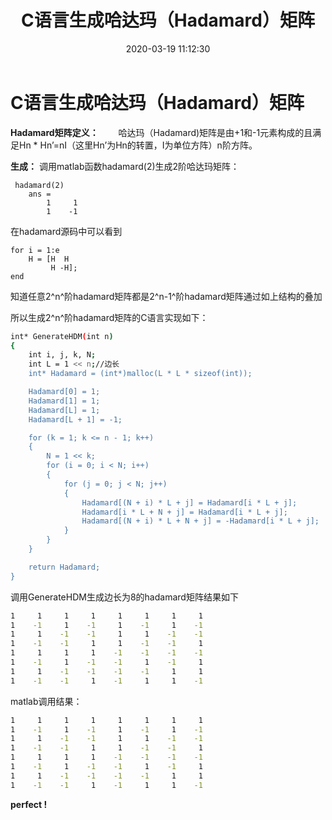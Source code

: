 ﻿---
title: C语言生成哈达玛（Hadamard）矩阵
date: 2020-03-19 11:12:30
categories: 
- 随笔
tags: 
- Hadamard
- C语言
---

# C语言生成哈达玛（Hadamard）矩阵
**Hadamard矩阵定义：**
&ensp;&ensp;&ensp;&ensp;哈达玛（Hadamard)矩阵是由+1和-1元素构成的且满足Hn * Hn’=nI（这里Hn’为Hn的转置，I为单位方阵）n阶方阵。

**生成：**
调用matlab函数hadamard(2)生成2阶哈达玛矩阵：
```
 hadamard(2)
	ans =
     	1     1
     	1    -1
```
在hadamard源码中可以看到
```
for i = 1:e
    H = [H  H
         H -H]; 
end
```
知道任意2^n^阶hadamard矩阵都是2^n-1^阶hadamard矩阵通过如上结构的叠加

所以生成2^n^阶hadamard矩阵的C语言实现如下：
```bash
int* GenerateHDM(int n)
{
	int i, j, k, N;
	int L = 1 << n;//边长
	int* Hadamard = (int*)malloc(L * L * sizeof(int));

	Hadamard[0] = 1;
	Hadamard[1] = 1;
	Hadamard[L] = 1;
	Hadamard[L + 1] = -1;

	for (k = 1; k <= n - 1; k++)
	{
		N = 1 << k;
		for (i = 0; i < N; i++)
		{
			for (j = 0; j < N; j++)
			{
				Hadamard[(N + i) * L + j] = Hadamard[i * L + j];
				Hadamard[i * L + N + j] = Hadamard[i * L + j];
				Hadamard[(N + i) * L + N + j] = -Hadamard[i * L + j];
			}
		}
	}

	return Hadamard;
}
```

调用GenerateHDM生成边长为8的hadamard矩阵结果如下
```bash
1     1     1     1     1     1     1     1
1    -1     1    -1     1    -1     1    -1
1     1    -1    -1     1     1    -1    -1
1    -1    -1     1     1    -1    -1     1
1     1     1     1    -1    -1    -1    -1
1    -1     1    -1    -1     1    -1     1
1     1    -1    -1    -1    -1     1     1
1    -1    -1     1    -1     1     1    -1
```
matlab调用结果：

```bash
1     1     1     1     1     1     1     1
1    -1     1    -1     1    -1     1    -1
1     1    -1    -1     1     1    -1    -1
1    -1    -1     1     1    -1    -1     1
1     1     1     1    -1    -1    -1    -1
1    -1     1    -1    -1     1    -1     1
1     1    -1    -1    -1    -1     1     1
1    -1    -1     1    -1     1     1    -1
```
**perfect !**


